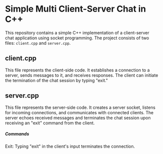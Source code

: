 # Simple Multi Client-Server Chat in C++

This repository contains a simple C++ implementation of a client-server chat application using socket programming. The project consists of two files: `client.cpp` and `server.cpp`.

## client.cpp

This file represents the client-side code. It establishes a connection to a server, sends messages to it, and receives responses. The client can initiate the termination of the chat session by typing "exit."

## server.cpp
This file represents the server-side code. It creates a server socket, listens for incoming connections, and communicates with connected clients. The server echoes received messages and terminates the chat session upon receiving an "exit" command from the client.

##### Commands
Exit: Typing "exit" in the client's input terminates the connection.